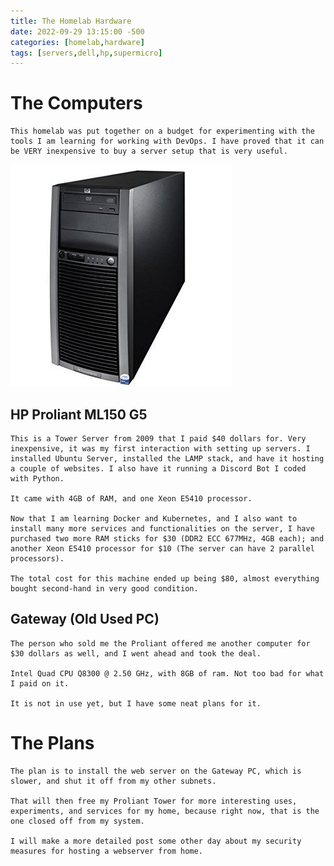 ```yaml
---
title: The Homelab Hardware
date: 2022-09-29 13:15:00 -500
categories: [homelab,hardware]
tags: [servers,dell,hp,supermicro]
---
```


# The Computers

    This homelab was put together on a budget for experimenting with the tools I am learning for working with DevOps. I have proved that it can be VERY inexpensive to buy a server setup that is very useful.

![image](../img/pro.jpeg)
## HP Proliant ML150 G5

    This is a Tower Server from 2009 that I paid $40 dollars for. Very inexpensive, it was my first interaction with setting up servers. I installed Ubuntu Server, installed the LAMP stack, and have it hosting a couple of websites. I also have it running a Discord Bot I coded with Python. 

    It came with 4GB of RAM, and one Xeon E5410 processor. 

    Now that I am learning Docker and Kubernetes, and I also want to install many more services and functionalities on the server, I have purchased two more RAM sticks for $30 (DDR2 ECC 677MHz, 4GB each); and another Xeon E5410 processor for $10 (The server can have 2 parallel processors). 

    The total cost for this machine ended up being $80, almost everything bought second-hand in very good condition. 



## Gateway (Old Used PC)

    The person who sold me the Proliant offered me another computer for $30 dollars as well, and I went ahead and took the deal. 

    Intel Quad CPU Q8300 @ 2.50 GHz, with 8GB of ram. Not too bad for what I paid on it. 

    It is not in use yet, but I have some neat plans for it. 


# The Plans

    The plan is to install the web server on the Gateway PC, which is slower, and shut it off from my other subnets. 

    That will then free my Proliant Tower for more interesting uses, experiments, and services for my home, because right now, that is the one closed off from my system.

    I will make a more detailed post some other day about my security measures for hosting a webserver from home.